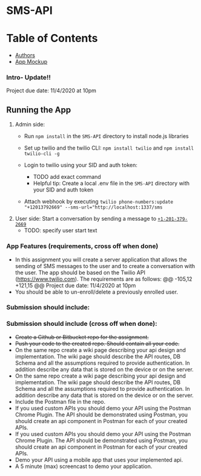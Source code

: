 # SMS-API

# Table of Contents
- [Authors](#authors)
- [App Mockup](#mockup)

### Intro- Update!!
Project due date: 11/4/2020 at 10pm

## Running the App
1. Admin side:
   - Run `npm install` in the `SMS-API` directory to install node.js libraries
   - Set up twilio and the twilio CLI: `npm install twilio` and `npm install twilio-cli -g`
   - Login to twilio using your SID and auth token: 
     - TODO add exact command 
     - Helpful tip: Create a local .env file in the `SMS-API` directory with your SID and auth token

   - Attach webhook by executing
     `twilio phone-numbers:update "+12013792669" --sms-url="http://localhost:1337/sms`
2. User side: Start a conversation by sending a message to [`+1-201-379-2669`](tel:12013792669)
   - TODO: specify user start text

### App Features (requirements, cross off when done)

- In this assignment you will create a server application that allows the sending of SMS messages to the user and to create a conversation with the user. The app should be based on the Twilio API (https://www.twilio.com). The requirements are as follows:
@@ -105,12 +121,15 @@ Project due date: 11/4/2020 at 10pm
- You should be able to un-enroll/delete a previously enrolled user.


### Submission should include:
### Submission should include (cross off when done):

- ~~Create a Github or Bitbucket repo for the assignment.~~
- ~~Push your code to the created repo. Should contain all your code.~~
- On the same repo create a wiki page describing your api design and implementation. The wiki page should describe the API routes, DB Schema and all the assumptions required to provide authentication. In addition describe any data that is stored on the device or on the server.
- On the same repo create a wiki page describing your api design and implementation.
  The wiki page should describe the API routes, DB Schema and all the assumptions required
  to provide authentication. In addition describe any data that is stored on the device or on the server.
- Include the Postman file in the repo.
- If you used custom APIs you should demo your API using the Postman Chrome Plugin. The API should be demonstrated using Postman, you should create an api component in Postman for each of your created APIs.
- If you used custom APIs you should demo your API using the Postman Chrome Plugin. The API should be
  demonstrated using Postman, you should create an api component in Postman for each of your created APIs.
- Demo your API using a mobile app that uses your implemented api.
- A 5 minute (max) screencast to demo your application.